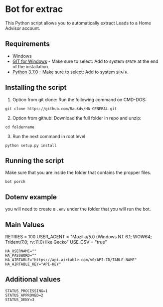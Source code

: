 # Bot for extrac

This Python script allows you to automatically extract Leads to a Home Advisor account.

## Requirements
* Windows
* [GIT for Windows](https://github.com/git-for-windows/git/releases/latest) - Make sure to select: Add to system `$PATH` at the end of the installation.
* [Python 3.7.0](https://www.python.org/downloads/release/python-374/) - Make sure to select: Add to system `$PATH`.

## Installing the script
1. Option from git clone: Run the following command on CMD-DOS:
```shell
git clone https://github.com/Raukdv/HA-GENERAL.git
```
2. Option from github: Download the full folder in repo and unzip:
```
cd foldername
```
3. Run the next command in root level
```
python setup.py install
```

## Running the script

Make sure that you are inside the folder that contains the propper files.

```shell
bot porch

```


## Dotenv example
you will need to create a `.env` under the folder that you will run the bot.

## Main Values
RETRIES = 100
USER_AGENT = "Mozilla/5.0 (Windows NT 6.1; WOW64; Trident/7.0; rv:11.0) like Gecko"
USE_CSV = "true"
```
HA_USERNAME=""
HA_PASSWORD=""
HA_AIRTABLE="https://api.airtable.com/v0/API-ID/TABLE-NAME"
HA_AIRTABLE_KEY="API-KEY"
```
## Additional values
```
STATUS_PROCESSING=1
STATUS_APPROVED=2
STATUS_DENY=3
```